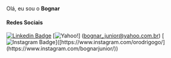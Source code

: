 ### 

Olá, eu sou o **Bognar** 

#### Redes Sociais


[![Linkedin Badge](https://img.shields.io/badge/-Linkedin-blue?style=flat-square&logo=Linkedin&logoColor=white&link=https://www.linkedin.com/in/bognar-junior/)](https://www.linkedin.com/in/bognar-junior/) 
[![Yahoo!](https://img.shields.io/badge/Yahoo!-6001D2?style=for-the-badge&logo=Yahoo!&logoColor=white&link=mailto:bognar_junior@yahoo.com.br)]
(bognar_junior@yahoo.com.br)
[![Instagram Badge](https://img.shields.io/badge/-Instagram-purple?style=flat-square&logo=Instagram&logoColor=white&link=[https://www.linkedin.com/in/orodrigogo/](https://www.instagram.com/bognarjunior/))]([https://www.instagram.com/orodrigogo/](https://www.instagram.com/bognarjunior/))
